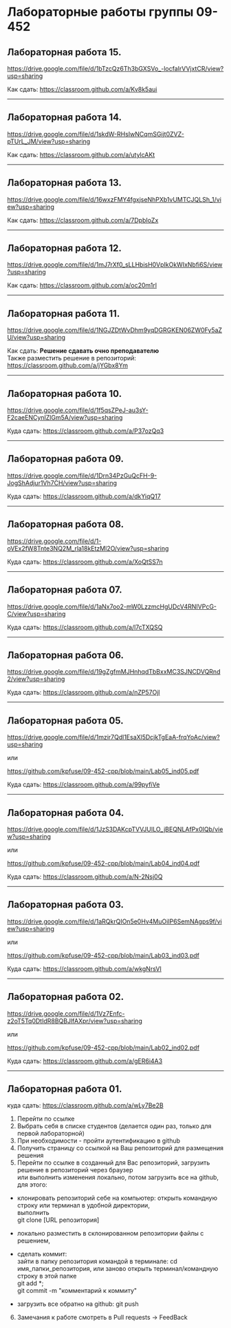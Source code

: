 # Лабораторные работы группы 09-452
## Лабораторная работа 15.

https://drive.google.com/file/d/1bTzcQz6Th3bGXSVo_-locfaIrVVjxtCR/view?usp=sharing


Как сдать:  https://classroom.github.com/a/Kv8k5aui

---
## Лабораторная работа 14.

https://drive.google.com/file/d/1skdW-RHsIwNCqmSGijt0ZVZ-pTUrL_JM/view?usp=sharing


Как сдать:  https://classroom.github.com/a/utylcAKt

---
## Лабораторная работа 13.

https://drive.google.com/file/d/16wxzFMY4fgxjseNhPXb1vUMTCJQLSh_1/view?usp=sharing


Как сдать:  https://classroom.github.com/a/7DpbIoZx 

---
## Лабораторная работа 12.

https://drive.google.com/file/d/1mJ7rXf0_sLLHbisH0VpIkOkWIxNbfi6S/view?usp=sharing


Как сдать:  https://classroom.github.com/a/oc20m1rl

---
## Лабораторная работа 11.

https://drive.google.com/file/d/1NGJZDtWvDhm9yqDGRGKEN06ZW0Fy5aZU/view?usp=sharing


Как сдать:  **Решение сдавать очно преподавателю** <br>
Также разместить решение в репозиторий:  
https://classroom.github.com/a/jYGbx8Ym

---
## Лабораторная работа 10.

https://drive.google.com/file/d/1f5qsZPeJ-au3sY-F2caeENCynIZlGm5A/view?usp=sharing


Куда сдать: https://classroom.github.com/a/P37ozQq3

---
## Лабораторная работа 09.

https://drive.google.com/file/d/1Drn34PzGuQcFH-9-JogShAdjur1Vh7CH/view?usp=sharing


Куда сдать: https://classroom.github.com/a/dkYiqQ17

---
## Лабораторная работа 08.

https://drive.google.com/file/d/1-oVEx2fW8Tnte3NQ2M_rla18kEtzMl2O/view?usp=sharing


Куда сдать: https://classroom.github.com/a/XoQtSS7n

---
## Лабораторная работа 07.

https://drive.google.com/file/d/1aNx7oo2-mW0LzzmcHgUDcV4RNIVPcG-C/view?usp=sharing



Куда сдать: https://classroom.github.com/a/l7cTXQSQ


---
## Лабораторная работа 06.

https://drive.google.com/file/d/19gZgfmMJHnhqdTbBxxMC3SJNCDVQRnd2/view?usp=sharing

Куда сдать: https://classroom.github.com/a/nZP57Ojl


---

## Лабораторная работа 05.

https://drive.google.com/file/d/1mzir7Qdl1EsaXl5DcjkTgEaA-frqYoAc/view?usp=sharing

или

https://github.com/kpfuse/09-452-cpp/blob/main/Lab05_ind05.pdf

Куда сдать: 
https://classroom.github.com/a/99pyfiVe

---
## Лабораторная работа 04.

https://drive.google.com/file/d/1JzS3DAKcpTVVJUILO_jBEQNLAfPx0IQb/view?usp=sharing

или

https://github.com/kpfuse/09-452-cpp/blob/main/Lab04_ind04.pdf

Куда сдать: 
https://classroom.github.com/a/N-2Nsj0Q

---

## Лабораторная работа 03.

https://drive.google.com/file/d/1aRQkrQIOn5e0Hv4MuOiIP6SemNAgps9f/view?usp=sharing

или

https://github.com/kpfuse/09-452-cpp/blob/main/Lab03_ind03.pdf

Куда сдать: 
https://classroom.github.com/a/wkgNrsVI

---

## Лабораторная работа 02.

https://drive.google.com/file/d/1Vz7Enfc-z2oT5Tq0DtIdR8BQBJlfAXpr/view?usp=sharing

или

https://github.com/kpfuse/09-452-cpp/blob/main/Lab02_ind02.pdf

Куда сдать: 
https://classroom.github.com/a/gER6i4A3

---
## Лабораторная работа 01.

куда сдать:  https://classroom.github.com/a/wLy7Be2B 

1. Перейти по ссылке 
2. Выбрать себя в списке студентов (делается один раз, только для первой лабораторной)
3. При необходимости - пройти аутентификацию в github
4. Получить страницу со ссылкой на Ваш репозиторий для размещения решения
5. Перейти по ссылке в созданный для Вас репозиторий, загрузить решение в репозиторий через браузер <br>
или выполнить изменения локально, потом загрузить все на github, для этого:
- клонировать репозиторий себе на компьютер: открыть командную строку или терминал в удобной директории, <br>выполнить <br>git clone [URL репозитория]
- локально разместить в склонированном репозитории файлы с решением,
- сделать коммит: <br>
  зайти в папку репозитория командой в терминале: cd имя_папки_репозитория, или заново открыть терминал/командную строку в этой папке<br>
  git add *;<br>
  git commit -m "комментарий к коммиту"<br>

- загрузить все обратно на github: git push
6. Замечания к работе смотреть в Pull requests -> FeedBack

